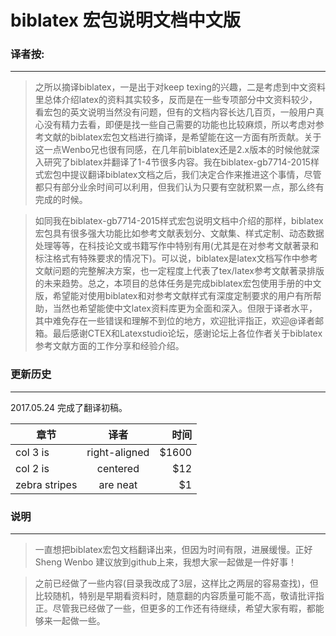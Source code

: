 # biblatex 宏包说明文档中文版

### 译者按:
---------------------

> 之所以摘译biblatex，一是出于对keep texing的兴趣，二是考虑到中文资料里总体介绍latex的资料其实较多，反而是在一些专项部分中文资料较少，看宏包的英文说明当然没有问题，但有的文档内容长达几百页，一般用户真心没有精力去看，即便是找一些自己需要的功能也比较麻烦，所以考虑对参考文献的biblatex宏包文档进行摘译，是希望能在这一方面有所贡献。关于这一点Wenbo兄也很有同感，在几年前biblatex还是2.x版本的时候他就深入研究了biblatex并翻译了1-4节很多内容。我在biblatex-gb7714-2015样式宏包中提议翻译biblatex文档之后，我们决定合作来推进这个事情，尽管都只有部分业余时间可以利用，但我们认为只要有空就积累一点，那么终有完成的时候。

> 如同我在biblatex-gb7714-2015样式宏包说明文档中介绍的那样，biblatex宏包具有很多强大功能比如参考文献表划分、文献集、样式定制、动态数据处理等等，在科技论文或书籍写作中特别有用(尤其是在对参考文献著录和标注格式有特殊要求的情况下)。可以说，biblatex是latex文档写作中参考文献问题的完整解决方案，也一定程度上代表了tex/latex参考文献著录排版的未来趋势。总之，本项目的总体任务是完成biblatex宏包使用手册的中文版，希望能对使用biblatex和对参考文献样式有深度定制要求的用户有所帮助，当然也希望能使中文latex资料库更为全面和深入。但限于译者水平，其中难免存在一些错误和理解不到位的地方，欢迎批评指正，欢迎@译者邮箱。最后感谢CTEX和Latexstudio论坛，感谢论坛上各位作者关于biblatex参考文献方面的工作分享和经验介绍。


### 更新历史
---------------------

2017.05.24 完成了翻译初稿。

| 章节          | 译者         | 时间  |
| ------------- |:-------------:| -----:|
| col 3 is      | right-aligned | $1600 |
| col 2 is      | centered      |   $12 |
| zebra stripes | are neat      |    $1 |


### 说明
---------------------

> 一直想把biblatex宏包文档翻译出来，但因为时间有限，进展缓慢。正好Sheng Wenbo 建议放到github上来，我想大家一起做是一件好事！

> 之前已经做了一些内容(目录我改成了3层，这样比之两层的容易查找)，但比较随机，特别是早期看资料时，随意翻的内容质量可能不高，敬请批评指正。尽管我已经做了一些，但更多的工作还有待继续，希望大家有暇，都能够来一起做一些。


